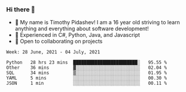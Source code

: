### Hi there 👋
- :adult: My name is Timothy Pidashev! I am a 16 year old striving to learn anything and everything about software development!
- :evergreen_tree: Experienced in C#, Python, Java, and Javascript
- 👯 Open to collaborating on projects

<!--START_SECTION:waka-->
```text
Week: 28 June, 2021 - 04 July, 2021

Python   28 hrs 23 mins  ████████████████████████░   95.55 % 
Other    36 mins         ▓░░░░░░░░░░░░░░░░░░░░░░░░   02.04 % 
SQL      34 mins         ▒░░░░░░░░░░░░░░░░░░░░░░░░   01.95 % 
YAML     5 mins          ░░░░░░░░░░░░░░░░░░░░░░░░░   00.30 % 
JSON     1 min           ░░░░░░░░░░░░░░░░░░░░░░░░░   00.11 % 
```
<!--END_SECTION:waka-->
